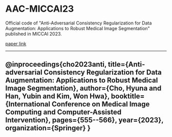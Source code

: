 # AAC-MICCAI23
Official code of "Anti-Adversarial Consistency Regularization for Data Augmentation: Applications to Robust Medical Image Segmentation" published in MICCAI 2023.

[paper link](https://link.springer.com/chapter/10.1007/978-3-031-43901-8_53)


---
@inproceedings{cho2023anti,
  title={Anti-adversarial Consistency Regularization for Data Augmentation: Applications to Robust Medical Image Segmentation},
  author={Cho, Hyuna and Han, Yubin and Kim, Won Hwa},
  booktitle={International Conference on Medical Image Computing and Computer-Assisted Intervention},
  pages={555--566},
  year={2023},
  organization={Springer}
}
---
